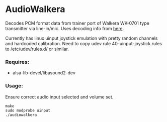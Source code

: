 AudioWalkera
============
Decodes PCM format data from trainer port of Walkera WK-0701 type transmitter via line-in/mic. Uses decoding info from [here](http://www.smartpropoplus.com/Docs/Walkera_Wk-0701_PCM.pdf).

Currently has linux uinput joystick emulation with pretty random channels and hardcoded calibration. Need to copy udev rule 40-uinput-joystick.rules to /etc/udev/rules.d/ or similar.


### Requires:

* alsa-lib-devel/libasound2-dev

### Usage:

Ensure correct audio input selected and volume set.

```
make
sudo modprobe uinput
./audiowalkera
```
